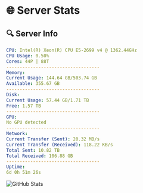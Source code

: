 # 🌐 Server Stats
## 🔍 Server Info
```yaml
CPU: Intel(R) Xeon(R) CPU E5-2699 v4 @ 1362.44GHz
CPU Usage: 0.50%
Cores: 44P | 88T
-----------------------------------
Memory:
Current Usage: 144.64 GB/503.74 GB
Available: 355.67 GB
-----------------------------------
Disk:
Current Usage: 57.44 GB/1.71 TB
Free: 1.57 TB
-----------------------------------
GPU:
No GPU detected
-----------------------------------
Network:
Current Transfer (Sent): 20.32 MB/s
Current Transfer (Received): 118.22 KB/s
Total Sent: 10.82 TB
Total Received: 106.88 GB
-----------------------------------
Uptime:
6d 0h 51m 26s
```
![GitHub Stats](https://img.shields.io/badge/Updated-2025-03-13_22:14:15-blue)